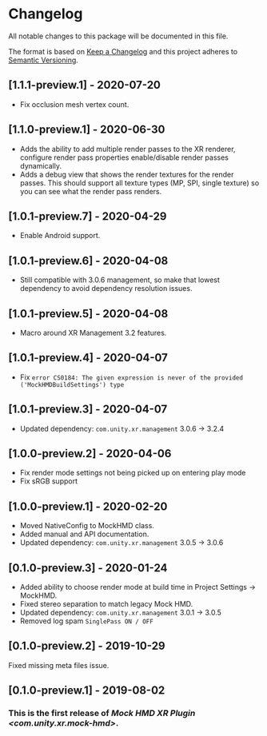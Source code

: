 # Changelog
All notable changes to this package will be documented in this file.

The format is based on [Keep a Changelog](http://keepachangelog.com/en/1.0.0/)
and this project adheres to [Semantic Versioning](http://semver.org/spec/v2.0.0.html).

## [1.1.1-preview.1] - 2020-07-20

 * Fix occlusion mesh vertex count.

## [1.1.0-preview.1] - 2020-06-30

 * Adds the ability to add multiple render passes to the XR renderer, configure render pass properties enable/disable render passes dynamically.
 * Adds a debug view that shows the render textures for the render passes. This should support all texture types (MP, SPI, single texture) so you can see what the render pass renders.

## [1.0.1-preview.7] - 2020-04-29

 * Enable Android support.

## [1.0.1-preview.6] - 2020-04-08

 * Still compatible with 3.0.6 management, so make that lowest dependency to avoid dependency resolution issues.

## [1.0.1-preview.5] - 2020-04-08

 * Macro around XR Management 3.2 features.

## [1.0.1-preview.4] - 2020-04-07

 * Fix `error CS0184: The given expression is never of the provided ('MockHMDBuildSettings') type`

## [1.0.1-preview.3] - 2020-04-07

 * Updated dependency: `com.unity.xr.management` 3.0.6 -> 3.2.4

## [1.0.0-preview.2] - 2020-04-06

 * Fix render mode settings not being picked up on entering play mode
 * Fix sRGB support

## [1.0.0-preview.1] - 2020-02-20

 * Moved NativeConfig to MockHMD class.
 * Added manual and API documentation.
 * Updated dependency: `com.unity.xr.management` 3.0.5 -> 3.0.6

## [0.1.0-preview.3] - 2020-01-24

 * Added ability to choose render mode at build time in Project Settings -> MockHMD.
 * Fixed stereo separation to match legacy Mock HMD.
 * Updated dependency: `com.unity.xr.management` 3.0.1 -> 3.0.5
 * Removed log spam `SinglePass ON / OFF`

## [0.1.0-preview.2] - 2019-10-29

Fixed missing meta files issue.

## [0.1.0-preview.1] - 2019-08-02

### This is the first release of *Mock HMD XR Plugin \<com.unity.xr.mock-hmd\>*.


